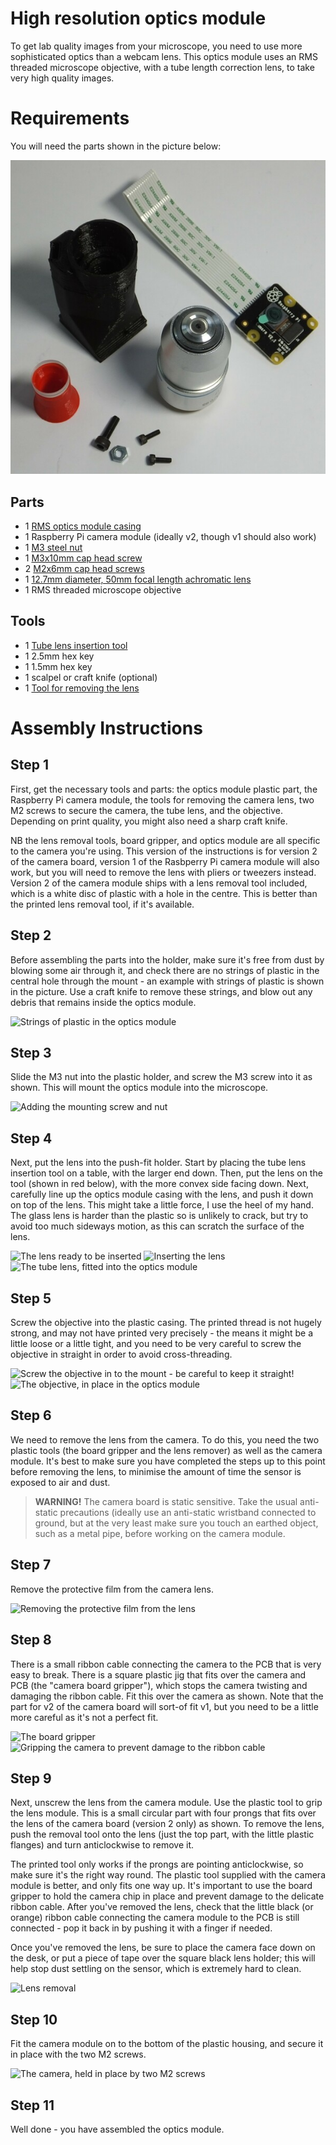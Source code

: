 # High resolution optics module
To get lab quality images from your microscope, you need to use more sophisticated optics than a webcam lens.  This optics module uses an RMS threaded microscope objective, with a tube length correction lens, to take very high quality images.

# Requirements
You will need the parts shown in the picture below:

![Parts required for this step](./images/hires_optics_parts.jpg)

## Parts
*   1 [RMS optics module casing](./parts/hires_optics_casing)
*   1 Raspberry Pi camera module (ideally v2, though v1 should also work)
*   1 [M3 steel nut](./parts/m3_nut)
*   1 [M3x10mm cap head screw](./parts/m3x10mm_cap_head)
*   2 [M2x6mm cap head screws](./parts/m2x6mm_cap_head)
*   1 [12.7mm diameter, 50mm focal length achromatic lens](./parts/d13_f50_achromat)
*   1 RMS threaded microscope objective

## Tools
*   1 [Tube lens insertion tool](./parts/tube_lens_insertion_tool)
*   1 2.5mm hex key
*   1 1.5mm hex key
*   1 scalpel or craft knife (optional)
*   1 [Tool for removing the lens](./parts/camera_lens_removal_tools)


# Assembly Instructions
## Step 1
First, get the necessary tools and parts: the optics module plastic part, the Raspberry Pi camera module, the tools for removing the camera lens, two M2 screws to secure the camera, the tube lens, and the objective.  Depending on print quality, you might also need a sharp craft knife.
 
NB the lens removal tools, board gripper, and optics module are all specific to the camera you're using.  This version of the instructions is for version 2 of the camera board, version 1 of the Rasbperry Pi camera module will also work, but you will need to remove the lens with pliers or tweezers instead.  Version 2 of the camera module ships with a lens removal tool included, which is a white disc of plastic with a hole in the centre.  This is better than the printed lens removal tool, if it's available.

## Step 2
Before assembling the parts into the holder, make sure it's free from dust by blowing some air through it, and check there are no strings of plastic in the central hole through the mount - an example with strings of plastic is shown in the picture.  Use a craft knife to remove these strings, and blow out any debris that remains inside the optics module.

![Strings of plastic in the optics module](./images/hires_optics_cleanup.jpg)

## Step 3
Slide the M3 nut into the plastic holder, and screw the M3 screw into it as shown.  This will mount the optics module into the microscope.

![Adding the mounting screw and nut](./images/hires_optics_screw.jpg)

## Step 4
Next, put the lens into the push-fit holder.  Start by placing the tube lens insertion tool on a table, with the larger end down.  Then, put the lens on the tool (shown in red below), with the more convex side facing down.  Next, carefully line up the optics module casing with the lens, and push it down on top of the lens.  This might take a little force, I use the heel of my hand.  The glass lens is harder than the plastic so is unlikely to crack, but try to avoid too much sideways motion, as this can scratch the surface of the lens.

![The lens ready to be inserted](./images/hires_optics_tube_lens_1.jpg)
![Inserting the lens](./images/hires_optics_tube_lens_2.jpg)
![The tube lens, fitted into the optics module](./images/hires_optics_tube_lens_3.jpg)

## Step 5
Screw the objective into the plastic casing.  The printed thread is not hugely strong, and may not have printed very precisely - the means it might be a little loose or a little tight, and you need to be very careful to screw the objective in straight in order to avoid cross-threading.

![Screw the objective in to the mount - be careful to keep it straight!](./images/hires_optics_objective_1.jpg)
![The objective, in place in the optics module](./images/hires_optics_objective_2.jpg)

## Step 6
We need to remove the lens from the camera.  To do this, you need the two plastic tools (the board gripper and the lens remover) as well as the camera module.  It's best to make sure you have completed the steps up to this point before removing the lens, to minimise the amount of time the sensor is exposed to air and dust.

> **WARNING!** The camera board is static sensitive.  Take the usual anti-static precautions (ideally use an anti-static wristband connected to ground, but at the very least make sure you touch an earthed object, such as a metal pipe, before working on the camera module.

## Step 7
Remove the protective film from the camera lens.

![Removing the protective film from the lens](./images/picam2_film_removal.jpg)

## Step 8
There is a small ribbon cable connecting the camera to the PCB that is very easy to break.  There is a square plastic jig that fits over the camera and PCB (the "camera board gripper"), which stops the camera twisting and damaging the ribbon cable.  Fit this over the camera as shown.  Note that the part for v2 of the camera board will sort-of fit v1, but you need to be a little more careful as it's not a perfect fit.

![The board gripper](./images/picam2_board_gripper_1.jpg)
![Gripping the camera to prevent damage to the ribbon cable](./images/picam2_board_gripper_2.jpg)

## Step 9
Next, unscrew the lens from the camera module.  Use the plastic tool to grip the lens module.  This is a small circular part with four prongs that fits over the lens of the camera board (version 2 only) as shown.  To remove the lens, push the removal tool onto the lens (just the top part, with the little plastic flanges) and turn anticlockwise to remove it.
 
The printed tool only works if the prongs are pointing anticlockwise, so make sure it's the right way round.  The plastic tool supplied with the camera module is better, and only fits one way up.  It's important to use the board gripper to hold the camera chip in place and prevent damage to the delicate ribbon cable.  After you've removed the lens, check that the little black (or orange) ribbon cable connecting the camera module to the PCB is still connected - pop it back in by pushing it with a finger if needed.

Once you've removed the lens, be sure to place the camera face down on the desk, or put a piece of tape over the square black lens holder; this will help stop dust settling on the sensor, which is extremely hard to clean.

![Lens removal](./images/picam2_lens_removal.jpg)

## Step 10
Fit the camera module on to the bottom of the plastic housing, and secure it in place with the two M2 screws.

![The camera, held in place by two M2 screws](./images/hires_optics_camera.jpg)

## Step 11
Well done - you have assembled the optics module.

